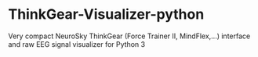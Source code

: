 # ThinkGear-Visualizer-python
Very compact NeuroSky ThinkGear (Force Trainer II, MindFlex,...) interface and raw EEG signal visualizer for Python 3
